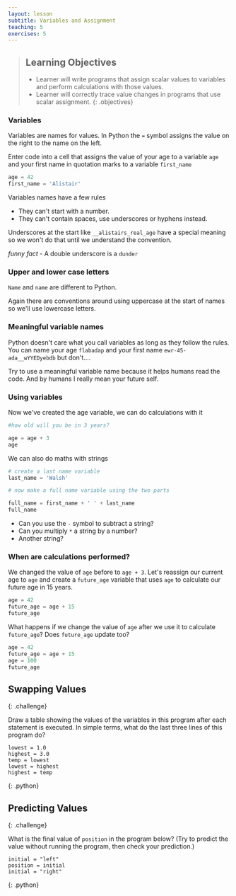 ```yaml
---
layout: lesson
subtitle: Variables and Assignment
teaching: 5
exercises: 5
---
```

> ## Learning Objectives
>
> * Learner will write programs that assign scalar values to variables
>   and perform calculations with those values.
> * Learner will correctly trace value changes in programs that use scalar assignment.
{: .objectives}

### Variables

Variables are names for values. In Python the `=` symbol assigns the value on the right to the name on the left.

Enter code into a cell that assigns the value of your age to a variable `age` and your first name in quotation marks to a variable `first_name`

```python
age = 42
first_name = 'Alistair'
```

Variables names have a few rules

- They can't start with a number.
- They can't contain spaces, use underscores or hyphens instead.


Underscores at the start like `__alistairs_real_age` have a special meaning so we won't do that until we understand the convention.

*funny fact* - A double underscore is a `dunder`

### Upper and lower case letters

`Name` and `name` are different to Python.

Again there are conventions around using uppercase at the start of names so we'll use lowercase letters.

### Meaningful variable names

Python doesn't care what you call variables as long as they follow the rules. You can name your age `flabadap` and your first name `ewr-45-ada__wYYEDyebdb` but don't.... 

Try to use a meaningful variable name because it helps humans read the code. And by humans I really mean your future self.

### Using variables

Now we've created the age variable, we can do calculations with it

```python
#how old will you be in 3 years?

age = age + 3
age
```

We can also do maths with strings

```python
# create a last name variable
last_name = 'Walsh'

# now make a full name variable using the two parts

full_name = first_name + ' ' + last_name
full_name
```

- Can you use the `-` symbol to subtract a string?
- Can you multiply `*` a string by a number? 
- Another string?



### When are calculations performed?
We changed the value of `age` before to `age + 3`. Let's reassign our current age to `age` and create a `future_age` variable that uses `age` to calculate our future age in 15 years. 

```python
age = 42
future_age = age + 15
future_age
```

What happens if we change the value of `age` after we use it to calculate `future_age`? Does `future_age` update too?

```python
age = 42
future_age = age + 15
age = 100
future_age
```



## Swapping Values
{: .challenge}

Draw a table showing the values of the variables in this program
after each statement is executed.
In simple terms, what do the last three lines of this program do?

~~~
lowest = 1.0
highest = 3.0
temp = lowest
lowest = highest
highest = temp
~~~
{: .python}

## Predicting Values
{: .challenge}

What is the final value of `position` in the program below?
(Try to predict the value without running the program,
then check your prediction.)

~~~
initial = "left"
position = initial
initial = "right"
~~~
{: .python}
